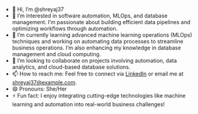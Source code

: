 - 👋 Hi, I’m @shreyaj37
- 👀 I’m interested in software automation, MLOps, and database management. I’m passionate about building efficient data pipelines and optimizing workflows through automation.
- 🌱 I’m currently learning advanced machine learning operations (MLOps) techniques and working on automating data processes to streamline business operations. I’m also enhancing my knowledge in database management and cloud computing.
- 💞️ I’m looking to collaborate on projects involving automation, data analytics, and cloud-based database solutions.
- 📫 How to reach me: Feel free to connect via [LinkedIn](https://www.linkedin.com/in/shreyajoshi) or email me at shreyaj37@example.com.
- 😄 Pronouns: She/Her
- ⚡ Fun fact: I enjoy integrating cutting-edge technologies like machine learning and automation into real-world business challenges!


<!---
shreyaj37/shreyaj37 is a ✨ special ✨ repository because its `README.md` (this file) appears on your GitHub profile.
You can click the Preview link to take a look at your changes.
--->
